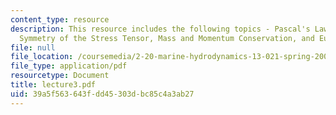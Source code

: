 ```yaml
---
content_type: resource
description: This resource includes the following topics - Pascal's Law for hydrostatics,
  Symmetry of the Stress Tensor, Mass and Momentum Conservation, and Euler's equation.
file: null
file_location: /coursemedia/2-20-marine-hydrodynamics-13-021-spring-2005/39a5f563643fdd45303dbc85c4a3ab27_lecture3.pdf
file_type: application/pdf
resourcetype: Document
title: lecture3.pdf
uid: 39a5f563-643f-dd45-303d-bc85c4a3ab27
---
```

